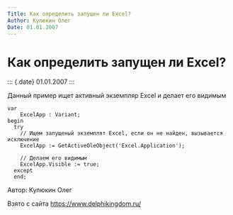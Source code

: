 ```yaml
---
Title: Как определить запущен ли Excel?
Author: Кулюкин Олег
Date: 01.01.2007
---
```



Как определить запущен ли Excel?
================================

::: {.date}
01.01.2007
:::

Данный пример ищет активный экземпляр Excel и делает его видимым

    var
        ExcelApp : Variant;
    begin
      try
        // Ищем запущеный экземплят Excel, если он не найден, вызывается исключение
        ExcelApp := GetActiveOleObject('Excel.Application');
     
        // Делаем его видимым
        ExcelApp.Visible := true;
      except
      end;

Автор: Кулюкин Олег

Взято с сайта <https://www.delphikingdom.ru/>
